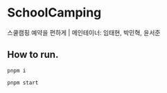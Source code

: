 # SchoolCamping
스쿨캠핑 예약을 편하게 | 메인테이너: 임태현, 박민혁, 윤서준

## How to run.
```
pnpm i
```
```
pnpm start
```
